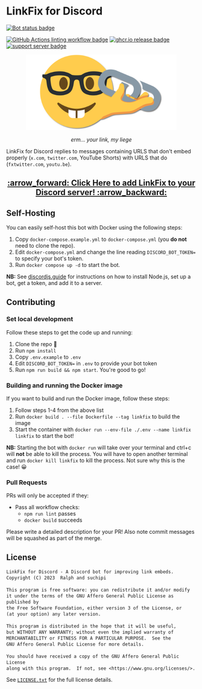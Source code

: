 # LinkFix for Discord

[![Bot status badge][9]][1]

[![GitHub Actions linting workflow badge][5]][4] [![ghcr.io release badge][6]][3] [![support server badge][7]][8]

<div align="center">
  <img src="./media/github-social-preview.png" alt="LinkFix Logo" width="400" />
  <p><em>erm... your link, my liege</em></p>
</div>

LinkFix for Discord replies to messages containing URLS that don't embed
properly (`x.com`, `twitter.com`, YouTube Shorts) with URLS that do
(`fxtwitter.com`, `youtu.be`).

<div align="center">
  <h2><a href="https://discord.com/oauth2/authorize?client_id=385950397493280805&scope=bot&permissions=274878286912">:arrow_forward: Click Here to add LinkFix to your Discord server! :arrow_backward:</a></h2>
</div>

## Self-Hosting

You can easily self-host this bot with Docker using the following steps:

1. Copy `docker-compose.example.yml` to `docker-compose.yml` (you **do not** need to clone the repo).
2. Edit `docker-compose.yml` and change the line reading `DISCORD_BOT_TOKEN=` to specify your bot's token.
3. Run `docker compose up -d` to start the bot.

**NB:** See [discordjs.guide][2] for instructions on how to install Node.js,
set up a bot, get a token, and add it to a server.


## Contributing

### Set local development

Follow these steps to get the code up and running:

1) Clone the repo :hugs:
2) Run `npm install`
3) Copy `.env.example` to `.env`
4) Edit `DISCORD_BOT_TOKEN=` in `.env` to provide your bot token
5) Run `npm run build && npm start`. You're good to go!

### Building and running the Docker image

If you want to build and run the Docker image, follow these steps:

1) Follow steps 1-4 from the above list
2) Run `docker build . --file Dockerfile --tag linkfix` to build the image
3) Start the container with `docker run --env-file ./.env --name linkfix linkfix` to start the bot!

**NB:** Starting the bot with `docker run` will take over your terminal and
ctrl+c will **not** be able to kill the process. You will have to open another
terminal and run `docker kill linkfix` to kill the process. Not sure why this
is the case! :grinning:

### Pull Requests

PRs will only be accepted if they:

- Pass all workflow checks:
   - `npm run lint` passes
   - `docker build` succeeds

Please write a detailed description for your PR! Also note commit messages will
be squashed as part of the merge.


## License

```
LinkFix for Discord - A Discord bot for improving link embeds.
Copyright (C) 2023  Ralph and suchipi

This program is free software: you can redistribute it and/or modify
it under the terms of the GNU Affero General Public License as published by
the Free Software Foundation, either version 3 of the License, or
(at your option) any later version.

This program is distributed in the hope that it will be useful,
but WITHOUT ANY WARRANTY; without even the implied warranty of
MERCHANTABILITY or FITNESS FOR A PARTICULAR PURPOSE.  See the
GNU Affero General Public License for more details.

You should have received a copy of the GNU Affero General Public License
along with this program.  If not, see <https://www.gnu.org/licenses/>.
```

See [`LICENSE.txt`](/LICENSE.txt) for the full license details.


[1]: https://discord.com/oauth2/authorize?client_id=385950397493280805&scope=bot&permissions=274878286912
[2]: https://discordjs.guide/preparations/setting-up-a-bot-application.html#creating-your-bot
[3]: https://github.com/podaboutlist/linkfix-for-discord/pkgs/container/linkfix-for-discord
[4]: https://github.com/podaboutlist/linkfix-for-discord/actions/workflows/lint.yml
[5]: https://img.shields.io/github/actions/workflow/status/podaboutlist/linkfix-for-discord/lint.yml?style=plastic&logo=github&label=code%20style&labelColor=24292e
[6]: https://img.shields.io/github/actions/workflow/status/podaboutlist/linkfix-for-discord/publish-image.yml?style=plastic&logo=github&label=ghcr.io%20release&labelColor=24292e
[7]: https://img.shields.io/discord/643644919751376899?style=plastic&logo=discord&logoColor=%23ffffff&label=Support%20Server&labelColor=%2324292e&color=%235961ee&cacheSeconds=60
[8]: https://podaboutli.st/discord
[9]: https://dcbadge.vercel.app/api/shield/385950397493280805?bot=true&style=for-the-badge&theme=discord-inverted&labelColor=%2324292e
